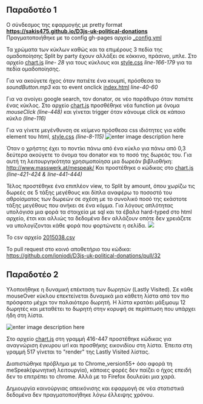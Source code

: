 **Παραδοτέο 1**
----------

Ο σύνδεσμος της εφαρμογής με pretty format **https://sakis475.github.io/D3js-uk-political-donations** 
Πραγματοποιήθηκε με το config gh-pages αρχείο [_config.yml](https://github.com/sakis475/D3js-uk-political-donations/blob/paradoteo1/_config.yml)

Τα χρώματα των κύκλων καθώς και τα επιμέρους 3 πεδία της ομαδοποίησης Split by party έχουν αλλάξει σε κόκκινο, πράσινο, μπλε.
Στο αρχείο [chart.js](https://github.com/sakis475/D3js-uk-political-donations/blob/paradoteo1/chart.js) *line- 28* για τους κύκλους και [style.css](https://github.com/sakis475/D3js-uk-political-donations/blob/paradoteo1/style.css) *line-166-179* για τα πεδία ομαδοποίησης.

Για να ακούγετε ήχος όταν πατιέτε ένα κουμπί, πρόσθεσα το *soundButton.mp3* 
και το event onclick [index.html](https://github.com/sakis475/D3js-uk-political-donations/blob/paradoteo1/index.html) *line-40-60*

Για να ανοίγει google search, τον donator, σε νέο παράθυρο όταν πατιέτε ένας κύκλος. Στο αρχείο [chart.js](https://github.com/sakis475/D3js-uk-political-donations/blob/paradoteo1/chart.js) προσθέθηκε νέα function με όνομα *mouseClick* *(line-448)* και γίνεται trigger όταν κάνουμε click σε κάποιο κύκλο *(line-116)*

Για να γίνετε μεγένθυνση σε κείμενο πρόσθεσα css ιδιότητες για κάθε element του html, [style.css](https://github.com/sakis475/D3js-uk-political-donations/blob/paradoteo1/style.css) *(line-8-115)*
![enter image description here](https://github.com/sakis475/sw/blob/paradoteo1/projects/2015038/zoomtext.png?raw=true)

Όταν ο χρήστης έχει το ποντίκι πάνω από ένα κύκλο για πάνω από 0,3 δεύτερα ακούγετε το όνομα του donator και το ποσό της δωρεάς του. Για αυτή τη λειτουργηκότητα χρησιμοποίησα μια δωρεάν βιβλιοθήκη: http://www.masswerk.at/mespeak/ 
Και προστέθηκε ο κώδικας στο [chart.js](https://github.com/sakis475/D3js-uk-political-donations/blob/paradoteo1/chart.js) *(line-421-424 & line-441-444)*

Τέλος προστέθηκε ένα επιπλέον view, το Split by amount, όπου χωρίζω τις δωρεές σε 5 τάξης μεγέθους και δίπλα αναφέρω το ποσοστό του αθροίσματος των δωρεών σε σχέση με το συνολικό ποσό της εκάστοτε τάξης μεγέθους που ανήκει σε ένα κόμμα. Για λόγους απλότητας υπολόγισα μια φορά τα στοιχεία με sql και τα έβαλα hard-typed στο html αρχείο, έτσι και αλλιώς τα δεδομένα δεν αλλάζουν οπότε δεν χρειάζετε να υπολογίζονται κάθε φορά που φορτώνετε η σελίδα.
![](https://github.com/sakis475/sw/blob/paradoteo1/projects/2015038/splitbyamount.png?raw=true)

To csv αρχείο [2015038.csv](https://github.com/ioniodi/D3js-uk-political-donations/blob/master/participants/2015038.csv)

Το pull request στο κοινό αποθετήριο του κώδικα: 
https://github.com/ioniodi/D3js-uk-political-donations/pull/32

**Παραδοτέο 2**
----------
Υλοποιήθηκε η δυναμική επέκταση των δωρητών (Lastly Visited). Σε κάθε mouseOver κύκλου επεκτείνεται δυναμικά μια κάθετη λίστα από τον πιο πρόσφατο μέχρι τον παλαιότερο δωρητή. Η λίστα κρατάει μάξιμουμ 12 δωρητές και μεταθέτει το δωρητή στην κορυφή σε περίπτωση που υπάρχει ήδη στη λίστα.

![enter image description here](https://github.com/sakis475/sw/blob/paradoteo2/projects/2015038/dynPic.png?raw=true)

Στο αρχείο [chart.js](https://github.com/sakis475/D3js-uk-political-donations/blob/paradoteo2/chart.js) στη γραμμή 416-447 προστέθηκε κώδικας για αναγνώριση έγκυρου url και προσθήκης εικονιδίου στη λίστα.
Έπειτα στη γραμμή 517 γίνεται το "render" της Lastly Visited λίστας.

Διαπιστώθηκε πρόβλημα με το Chrome_version55+ όσο αφορά τη meSpeak(φωνητική λειτουργία), κάποιες φορές δεν παίζει ο ήχος επειδή δεν το επιτρέπει το chrome. Αλλά με το Firefox δουλεύει μια χαρά.

Δημιουργία καινούργιας απεικόνισης και εφαρμογή σε νέα στατιστικά δεδομένα δεν πραγματοποιήθηκε λόγω έλλειψης χρόνου.
